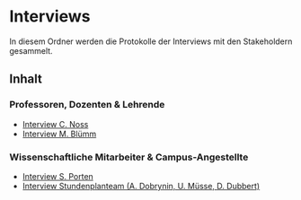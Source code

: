 # Interviews

In diesem Ordner werden die Protokolle der Interviews mit den Stakeholdern gesammelt.

## Inhalt

### Professoren, Dozenten & Lehrende
- [Interview C. Noss](./interview-noss-25.05.22.md)
- [Interview M. Blümm](./interview-blümm.md)

### Wissenschaftliche Mitarbeiter & Campus-Angestellte
- [Interview S. Porten](./interview-porten-25.05.22.md)
- [Interview Stundenplanteam (A. Dobrynin, U. Müsse, D. Dubbert)](./interview-Stundenplanteam.md)

